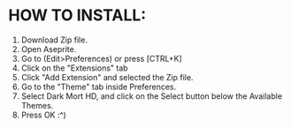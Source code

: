 # HOW TO INSTALL:
1. Download Zip file.
2. Open Aseprite.
3. Go to (Edit>Preferences) or press [CTRL+K]
4. Click on the "Extensions" tab
5. Click "Add Extension" and selected the Zip file.
6. Go to the "Theme" tab inside Preferences.
7. Select Dark Mort HD, and click on the Select button below the Available Themes.
8. Press OK  :^)
